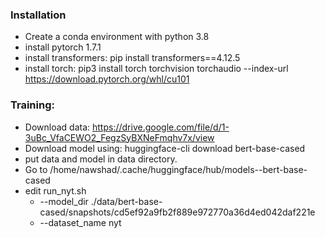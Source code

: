 ### Installation
 - Create a conda environment with python 3.8
 - install pytorch 1.7.1 
 - install transformers: pip install transformers==4.12.5
 - install torch:  pip3 install torch torchvision torchaudio --index-url https://download.pytorch.org/whl/cu101
### Training:
 - Download data: https://drive.google.com/file/d/1-3uBc_VfaCEWO2_FegzSyBXNeFmqhv7x/view
 - Download model using: huggingface-cli download bert-base-cased
 - put data and model in data directory.
 - Go to /home/nawshad/.cache/huggingface/hub/models--bert-base-cased
 - edit run_nyt.sh 
   - --model_dir ./data/bert-base-cased/snapshots/cd5ef92a9fb2f889e972770a36d4ed042daf221e
   - --dataset_name nyt
